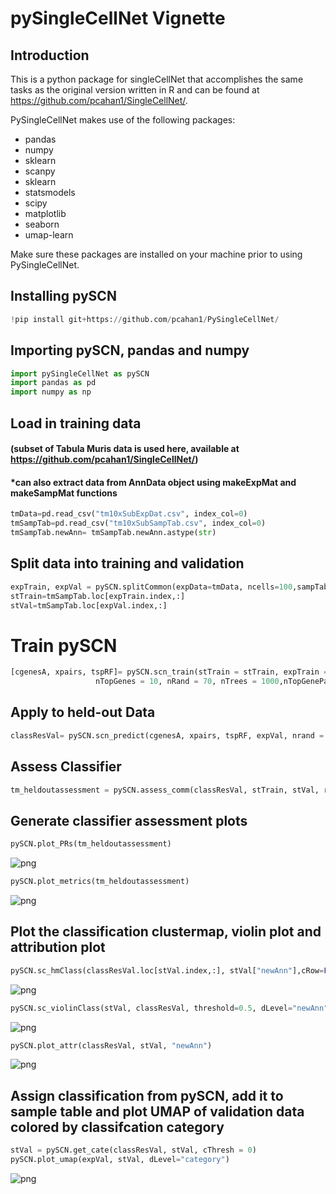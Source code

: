 
# pySingleCellNet Vignette

## Introduction 
This is a python package for singleCellNet that accomplishes the same tasks as the original version written in R and can be found at https://github.com/pcahan1/SingleCellNet/.

PySingleCellNet makes use of the following packages:

- pandas
- numpy
- sklearn
- scanpy
- sklearn
- statsmodels
- scipy
- matplotlib
- seaborn
- umap-learn

Make sure these packages are installed on your machine prior to using PySingleCellNet.

## Installing pySCN


```python
!pip install git+https://github.com/pcahan1/PySingleCellNet/
```

## Importing pySCN, pandas and numpy


```python
import pySingleCellNet as pySCN
import pandas as pd
import numpy as np
```

## Load in training data 
#### (subset of Tabula Muris data is used here, available at https://github.com/pcahan1/SingleCellNet/)
#### *can also extract data from AnnData object using makeExpMat and makeSampMat functions


```python
tmData=pd.read_csv("tm10xSubExpDat.csv", index_col=0)
tmSampTab=pd.read_csv("tm10xSubSampTab.csv", index_col=0)
tmSampTab.newAnn= tmSampTab.newAnn.astype(str)
```

## Split data into training and validation


```python
expTrain, expVal = pySCN.splitCommon(expData=tmData, ncells=100,sampTab=tmSampTab, dLevel="newAnn")
stTrain=tmSampTab.loc[expTrain.index,:]
stVal=tmSampTab.loc[expVal.index,:]
```    

# Train pySCN


```python
[cgenesA, xpairs, tspRF]= pySCN.scn_train(stTrain = stTrain, expTrain = expTrain,
                   nTopGenes = 10, nRand = 70, nTrees = 1000,nTopGenePairs = 25, dLevel = "newAnn", stratify=True)
```

## Apply to held-out Data


```python
classResVal= pySCN.scn_predict(cgenesA, xpairs, tspRF, expVal, nrand = 0)
```

## Assess Classifier


```python
tm_heldoutassessment = pySCN.assess_comm(classResVal, stTrain, stVal, resolution = 0.005, nRand = 0, dLevelSID = "cell", classTrain = "newAnn", classQuery = "newAnn")
```

## Generate classifier assessment plots


```python
pySCN.plot_PRs(tm_heldoutassessment)
```


![png](md_img/output_17_0.png)



```python
pySCN.plot_metrics(tm_heldoutassessment)
```


![png](md_img/output_18_0.png)


## Plot the classification clustermap, violin plot and attribution plot 


```python
pySCN.sc_hmClass(classResVal.loc[stVal.index,:], stVal["newAnn"],cRow=False,cCol=False)
```


![png](md_img/output_20_0.png)



```python
pySCN.sc_violinClass(stVal, classResVal, threshold=0.5, dLevel="newAnn", ncol=4 )
```


![png](md_img/output_21_0.png)



```python
pySCN.plot_attr(classResVal, stVal, "newAnn")
```


![png](md_img/output_22_0.png)


## Assign classification from pySCN, add it to sample table and plot UMAP of validation data colored by classifcation category 


```python
stVal = pySCN.get_cate(classResVal, stVal, cThresh = 0)
pySCN.plot_umap(expVal, stVal, dLevel="category")
```


![png](md_img/output_24_0.png)



```python

```
